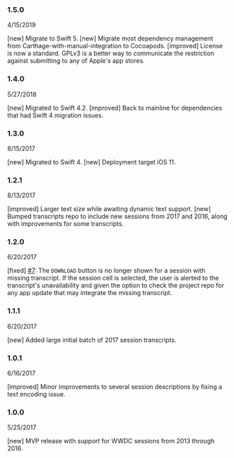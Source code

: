 ### 1.5.0
4/15/2019

[new] Migrate to Swift 5.
[new] Migrate most dependency management from Carthage-with-manual-integration to Cocoapods.
[improved] License is now a standard. GPLv3 is a better way to communicate the restriction against submitting to any of Apple's app stores.

### 1.4.0
5/27/2018

[new] Migrated to Swift 4.2.
[improved] Back to mainline for dependencies that had Swift 4 migration issues.

### 1.3.0
8/15/2017

[new] Migrated to Swift 4.
[new] Deployment target iOS 11.

### 1.2.1
8/13/2017

[improved] Larger text size while awaiting dynamic text support.
[new] Bumped transcripts repo to include new sessions from 2017 and 2016, along with improvements for some transcripts.

### 1.2.0
6/20/2017

[fixed] [#7](https://github.com/rlwimi/major-input/issues/7): The `DOWNLOAD` button is no longer shown for a session with missing transcript. If the session cell is selected, the user is alerted to the transcript's unavailability and given the option to check the project repo for any app update that may integrate the missing transcript.

### 1.1.1
6/20/2017

[new] Added large initial batch of 2017 session transcripts.

### 1.0.1
6/16/2017

[improved] Minor improvements to several session descriptions by fixing a text encoding issue.

### 1.0.0
5/25/2017

[new] MVP release with support for WWDC sessions from 2013 through 2016.

